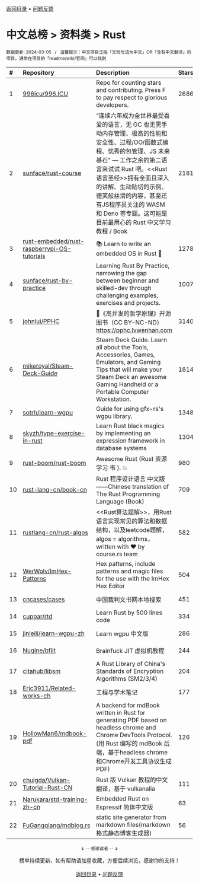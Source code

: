 <a href="https://gitee.com/GrowingGit/GitHub-Chinese-Top-Charts#github中文排行榜">返回目录</a> • <a href="/content/docs/feedback.md">问题反馈</a>

# 中文总榜 > 资料类 > Rust
<sub>数据更新: 2024-03-05&nbsp;&nbsp;&nbsp;/&nbsp;&nbsp;&nbsp;温馨提示：中文项目泛指「文档母语为中文」OR「含有中文翻译」的项目，通常在项目的「readme/wiki/官网」可以找到</sub>

|#|Repository|Description|Stars|Updated|
|:-|:-|:-|:-|:-|
|1|[996icu/996.ICU](https://github.com/996icu/996.ICU)|Repo for counting stars and contributing. Press F to pay respect to glorious developers.|268662|2024-03-01|
|2|[sunface/rust-course](https://github.com/sunface/rust-course)|“连续六年成为全世界最受喜爱的语言，无 GC 也无需手动内存管理、极高的性能和安全性、过程/OO/函数式编程、优秀的包管理、JS 未来基石" — 工作之余的第二语言来试试 Rust 吧。<<Rust语言圣经>>拥有全面且深入的讲解、生动贴切的示例、德芙般丝滑的内容，甚至还有JS程序员关注的 WASM 和 Deno 等专题。这可能是目前最用心的 Rust 中文学习教程 / Book |21812|2024-03-04|
|3|[rust-embedded/rust-raspberrypi-OS-tutorials](https://github.com/rust-embedded/rust-raspberrypi-OS-tutorials)|:books: Learn to write an embedded OS in Rust :crab:|12782|2024-02-10|
|4|[sunface/rust-by-practice](https://github.com/sunface/rust-by-practice)|Learning Rust By Practice,  narrowing the gap between beginner and skilled-dev through challenging examples, exercises and projects.|10073|2024-02-04|
|5|[johnlui/PPHC](https://github.com/johnlui/PPHC)|📙《高并发的哲学原理》开源图书（CC BY-NC-ND）https://pphc.lvwenhan.com|3140|2024-01-24|
|6|[mikeroyal/Steam-Deck-Guide](https://github.com/mikeroyal/Steam-Deck-Guide)|Steam Deck Guide. Learn all about the Tools, Accessories, Games, Emulators, and Gaming Tips that will make your Steam Deck an awesome Gaming Handheld or a Portable Computer Workstation. |1814|2024-01-04|
|7|[sotrh/learn-wgpu](https://github.com/sotrh/learn-wgpu)|Guide for using gfx-rs's wgpu library.|1348|2024-03-02|
|8|[skyzh/type-exercise-in-rust](https://github.com/skyzh/type-exercise-in-rust)|Learn Rust black magics by implementing an expression framework in database systems|1304|2024-01-18|
|9|[rust-boom/rust-boom](https://github.com/rust-boom/rust-boom)|Awesome Rust (Rust 资源   学习   书 ). 💥|980|2024-01-27|
|10|[rust-lang-cn/book-cn](https://github.com/rust-lang-cn/book-cn)|Rust  程序设计语言 中文版——Chinese translation of The Rust Programming Language (Book)|709|2024-03-01|
|11|[rustlang-cn/rust-algos](https://github.com/rustlang-cn/rust-algos)|<<Rust算法题解>>，用Rust语言实现常见的算法和数据结构，以及leetcode题解，algos = algorithms，written with ❤️ by course.rs team|582|2024-02-09|
|12|[WerWolv/ImHex-Patterns](https://github.com/WerWolv/ImHex-Patterns)|Hex patterns, include patterns and magic files for the use with the ImHex Hex Editor|504|2024-03-02|
|13|[cncases/cases](https://github.com/cncases/cases)|中国裁判文书网本地搜索|451|2024-03-04|
|14|[cuppar/rtd](https://github.com/cuppar/rtd)|Learn Rust by 500 lines code|334|2023-09-05|
|15|[jinleili/learn-wgpu-zh](https://github.com/jinleili/learn-wgpu-zh)|Learn wgpu 中文版|286|2024-02-25|
|16|[Nugine/bfjit](https://github.com/Nugine/bfjit)|Brainfuck JIT 虚拟机教程|244|2023-10-19|
|17|[citahub/libsm](https://github.com/citahub/libsm)|A Rust Library of China's Standards of Encryption Algorithms (SM2/3/4)|204|2023-12-26|
|18|[Eric3911/Related-works-ch](https://github.com/Eric3911/Related-works-ch)|工程与学术笔记|177|2024-01-18|
|19|[HollowMan6/mdbook-pdf](https://github.com/HollowMan6/mdbook-pdf)|A backend for mdBook written in Rust for generating PDF based on headless chrome and Chrome DevTools Protocol. (用 Rust 编写的 mdBook 后端，基于headless chrome和Chrome开发工具协议生成PDF)|126|2024-02-12|
|20|[chuigda/Vulkan-Tutorial-Rust-CN](https://github.com/chuigda/Vulkan-Tutorial-Rust-CN)|Rust 版 Vulkan 教程的中文翻译，基于 vulkanalia|111|2023-10-13|
|21|[Narukara/std-training-zh-cn](https://github.com/Narukara/std-training-zh-cn)|Embedded Rust on Espressif 简体中文版|63|2024-01-29|
|22|[FuGangqiang/mdblog.rs](https://github.com/FuGangqiang/mdblog.rs)|static site generator from markdown files(markdown 格式静态博客生成器)|56|2023-09-04|

<div align="center">
    <p><sub>↓ -- 感谢读者 -- ↓</sub></p>
    榜单持续更新，如有帮助请加星收藏，方便后续浏览，感谢你的支持！
</div>

<br/>

<div align="center"><a href="https://gitee.com/GrowingGit/GitHub-Chinese-Top-Charts#github中文排行榜">返回目录</a> • <a href="/content/docs/feedback.md">问题反馈</a></div>
